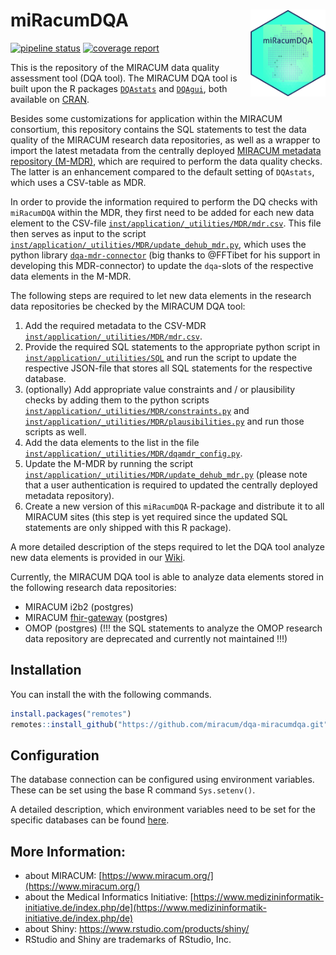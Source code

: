 # miRacumDQA <img src="man/figures/logo.png" align="right" width="120" />

<!-- badges: start -->
[![pipeline status](https://gitlab.miracum.org/miracum/dqa/miracumdqa/badges/master/pipeline.svg)](https://gitlab.miracum.org/miracum/dqa/miracumdqa/-/commits/master)
[![coverage report](https://gitlab.miracum.org/miracum/dqa/miracumdqa/badges/master/coverage.svg)](https://gitlab.miracum.org/miracum/dqa/miracumdqa/-/commits/master)
<!-- badges: end -->

This is the repository of the MIRACUM data quality assessment tool (DQA tool). The MIRACUM DQA tool is built upon the R packages [`DQAstats`](https://cran.r-project.org/package=DQAstats) and [`DQAgui`](https://cran.r-project.org/package=DQAgui), both available on [CRAN](https://cran.r-project.org).

Besides some customizations for application within the MIRACUM consortium, this repository contains the SQL statements to test the data quality of the MIRACUM research data repositories, as well as a wrapper to import the latest metadata from the centrally deployed [MIRACUM metadata repository (M-MDR)](https://dehub-dev.miracum.org/all-elements), which are required to perform the data quality checks. The latter is an enhancement compared to the default setting of `DQAstats`, which uses a CSV-table as MDR. 

In order to provide the information required to perform the DQ checks with `miRacumDQA` within the MDR, they first need to be added for each new data element to the CSV-file [`inst/application/_utilities/MDR/mdr.csv`](inst/application/_utilities/MDR/mdr.csv). This file then serves as input to the script [`inst/application/_utilities/MDR/update_dehub_mdr.py`](inst/application/_utilities/MDR/update_dehub_mdr.py), which uses the python library [`dqa-mdr-connector`](https://github.com/miracum/dqa-mdr-connector) (big thanks to @FFTibet for his support in developing this MDR-connector) to update the `dqa`-slots of the respective data elements in the M-MDR.

The following steps are required to let new data elements in the research data repositories be checked by the MIRACUM DQA tool:

  1. Add the required metadata to the CSV-MDR [`inst/application/_utilities/MDR/mdr.csv`](inst/application/_utilities/MDR/mdr.csv).
  2. Provide the required SQL statements to the appropriate python script in [`inst/application/_utilities/SQL`](inst/application/_utilities/SQL) and run the script to update the respective JSON-file that stores all SQL statements for the respective database.
  3. (optionally) Add appropriate value constraints and / or plausibility checks by adding them to the python scripts [`inst/application/_utilities/MDR/constraints.py`](inst/application/_utilities/MDR/constraints.py) and [`inst/application/_utilities/MDR/plausibilities.py`](inst/application/_utilities/MDR/plausibilities.py) and run those scripts as well.
  4. Add the data elements to the list in the file [`inst/application/_utilities/MDR/dqamdr_config.py`](inst/application/_utilities/MDR/dqamdr_config.py).
  5. Update the M-MDR by running the script [`inst/application/_utilities/MDR/update_dehub_mdr.py`](inst/application/_utilities/MDR/update_dehub_mdr.py) (please note that a user authentication is required to updated the centrally deployed metadata repository).
  6. Create a new version of this `miRacumDQA` R-package and distribute it to all MIRACUM sites (this step is yet required since the updated SQL statements are only shipped with this R package).
  
A more detailed description of the steps required to let the DQA tool analyze new data elements is provided in our [Wiki](https://github.com/miracum/dqa-dqastats/wiki).

Currently, the MIRACUM DQA tool is able to analyze data elements stored in the following research data repositories:

* MIRACUM i2b2 (postgres)
* MIRACUM [fhir-gateway](https://github.com/miracum/fhir-gateway) (postgres)
* OMOP (postgres) (!!! the SQL statements to analyze the OMOP research data repository are deprecated and currently not maintained !!!)

## Installation

You can install the with the following commands.

``` r
install.packages("remotes")
remotes::install_github("https://github.com/miracum/dqa-miracumdqa.git")
```

## Configuration 

The database connection can be configured using environment variables. These can be set using the base R command `Sys.setenv()`.

A detailed description, which environment variables need to be set for the specific databases can be found [here](https://github.com/miracum/misc-dizutils#db_connection).


## More Information:

- about MIRACUM: [https://www.miracum.org/](https://www.miracum.org/)
- about the Medical Informatics Initiative: [https://www.medizininformatik-initiative.de/index.php/de](https://www.medizininformatik-initiative.de/index.php/de)
- about Shiny: https://www.rstudio.com/products/shiny/  
- RStudio and Shiny are trademarks of RStudio, Inc. 
